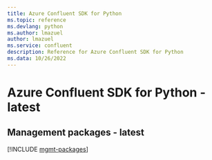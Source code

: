 ```yaml
---
title: Azure Confluent SDK for Python
ms.topic: reference
ms.devlang: python
ms.author: lmazuel
author: lmazuel
ms.service: confluent
description: Reference for Azure Confluent SDK for Python
ms.data: 10/26/2022
---
```

# Azure Confluent SDK for Python - latest

## Management packages - latest
[!INCLUDE [mgmt-packages](confluent-mgmt-index.md)]